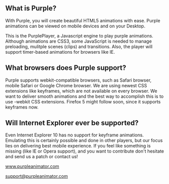 ## What is Purple?

With Purple, you will create beautiful HTML5 animations with ease. Purple animations can be viewed on mobile devices and on your Desktop.

This is the PurplePlayer, a Javascript engine to play purple animations. Although animations are CSS3, some JavaScript is needed to
manage preloading, mulitple scenes (clips) and transitions. Also, the player will support timer-based animations for browsers like IE.

## What browsers does Purple support?

Purple supports webkit-compatible browsers, such as Safari browser, mobile Safari or Google Chrome browser. We are using newest CSS extensions like keyframes, which are not available on every browser. We want to deliver smooth animations and the best way to accomplish this is to use -webkit CSS extensions. Firefox 5 might follow soon, since it supports keyframes now.

## Will Internet Explorer ever be supported?
Even Internet Explorer 10 has no support for keyframe animations. Emulating this is certainly possible and done in other players, but our focus lies on delivering best mobile experience.
If you feel like something is missing (like IE or Opera support), and you want to contribute don't hesitate and send us a patch or contact us!

www.purpleanimator.com

support@purpleanimator.com


